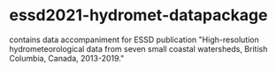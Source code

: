 # essd2021-hydromet-datapackage 
contains data accompaniment for ESSD publication "High-resolution hydrometeorological data from seven small coastal watersheds, British Columbia, Canada, 2013-2019."
